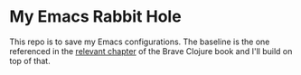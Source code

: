 # My Emacs Rabbit Hole

This repo is to save my Emacs configurations. The baseline is the one referenced in the [relevant chapter](http://www.braveclojure.com/basic-emacs/) of the Brave Clojure book and I'll build on top of that.
